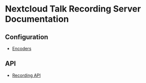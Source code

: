 # Nextcloud Talk Recording Server Documentation

## Configuration

* [Encoders](encoders.md)

## API

* [Recording API](recording-api.md)
